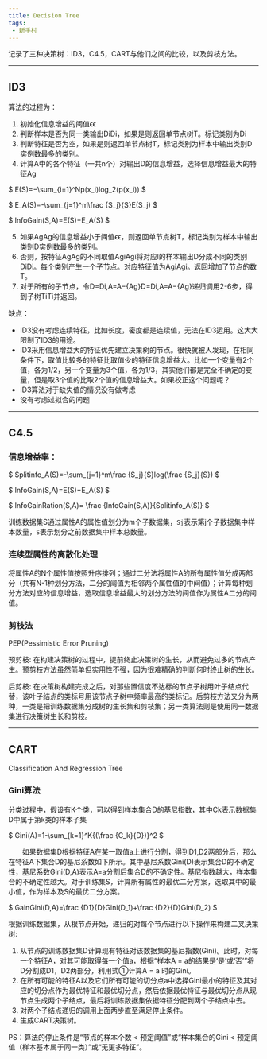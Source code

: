 ```yaml
---
title: Decision Tree
tags:
 - 新手村
---
```


记录了三种决策树：ID3，C4.5，CART与他们之间的比较，以及剪枝方法。

<!--more-->

***


## ID3

算法的过程为：

1. 初始化信息增益的阈值ϵϵ
2. 判断样本是否为同一类输出DiDi，如果是则返回单节点树T。标记类别为Di
3. 判断特征是否为空，如果是则返回单节点树T，标记类别为样本中输出类别D实例数最多的类别。
4. 计算A中的各个特征（一共n个）对输出D的信息增益，选择信息增益最大的特征Ag

$ E(S)=−\sum_{i=1}^Np(x_i)log_2(p(x_i)) $
      
$ E_A(S)=-\sum_{j=1}^m\frac {S_j}{S}E(S_j) $
      
$ InfoGain(S,A)=E(S)−E_A(S) $

5. 如果AgAg的信息增益小于阈值ϵϵ，则返回单节点树T，标记类别为样本中输出类别D实例数最多的类别。
6. 否则，按特征AgAg的不同取值AgiAgi将对应l的样本输出D分成不同的类别DiDi。每个类别产生一个子节点。对应特征值为AgiAgi。返回增加了节点的数T。
7. 对于所有的子节点，令D=Di,A=A−{Ag}D=Di,A=A−{Ag}递归调用2-6步，得到子树TiTi并返回。

缺点：　
* ID3没有考虑连续特征，比如长度，密度都是连续值，无法在ID3运用。这大大限制了ID3的用途。
* ID3采用信息增益大的特征优先建立决策树的节点。很快就被人发现，在相同条件下，取值比较多的特征比取值少的特征信息增益大。比如一个变量有2个值，各为1/2，另一个变量为3个值，各为1/3，其实他们都是完全不确定的变量，但是取3个值的比取2个值的信息增益大。如果校正这个问题呢？
* ID3算法对于缺失值的情况没有做考虑
* 没有考虑过拟合的问题

***

## C4.5

### 信息增益率：

$ Splitinfo_A(S)=-\sum_{j=1}^m\frac {S_j}{S}log(\frac {S_j}{S}) $

$ InfoGain(S,A)=E(S)−E_A(S) $

$ InfoGainRation(S,A)= \frac {InfoGain(S,A)}{Splitinfo_A(S)} $

训练数据集S通过属性A的属性值划分为m个子数据集，`Sj`表示第j个子数据集中样本数量，`S`表示划分之前数据集中样本总数量。 

### 连续型属性的离散化处理 

  将属性A的N个属性值按照升序排列；通过二分法将属性A的所有属性值分成两部分（共有N-1种划分方法，二分的阈值为相邻两个属性值的中间值）；计算每种划分方法对应的信息增益，选取信息增益最大的划分方法的阈值作为属性A二分的阈值。

### 剪枝法 

PEP(Pessimistic Error Pruning)

预剪枝: 在构建决策树的过程中，提前终止决策树的生长，从而避免过多的节点产生。预剪枝方法虽然简单但实用性不强，因为很难精确的判断何时终止树的生长。

后剪枝: 在决策树构建完成之后，对那些置信度不达标的节点子树用叶子结点代替，该叶子结点的类标号用该节点子树中频率最高的类标记。后剪枝方法又分为两种，一类是把训练数据集分成树的生长集和剪枝集；另一类算法则是使用同一数据集进行决策树生长和剪枝。

***

## CART

Classification And Regression Tree

### Gini算法

  分类过程中，假设有K个类，可以得到样本集合D的基尼指数，其中Ck表示数据集D中属于第k类的样本子集

$ Gini(A)=1-\sum_{k=1}^K{(\frac {C_k}{D})}^2 $


　　如果数据集D根据特征A在某一取值a上进行分割，得到D1,D2两部分后，那么在特征A下集合D的基尼系数如下所示。其中基尼系数Gini(D)表示集合D的不确定性，基尼系数Gini(D,A)表示A=a分割后集合D的不确定性。基尼指数越大，样本集合的不确定性越大。对于训练集S，计算所有属性的最优二分方案，选取其中的最小值，作为样本及S的最优二分方案。

$ GainGini(D,A)=\frac {D1}{D}Gini(D_1)+\frac {D2}{D}Gini(D_2) $

根据训练数据集，从根节点开始，递归的对每个节点进行以下操作来构建二叉决策树:

1. 从节点的训练数据集D计算现有特征对该数据集的基尼指数(Gini)。此时，对每一个特征A，对其可能取得每一个值a，根据“样本A = a的结果是‘是’或‘否’”将D分割成D1，D2两部分，利用式①计算A = a 时的Gini。
2. 在所有可能的特征A以及它们所有可能的切分点a中选择Gini最小的特征及其对应的切分点作为最优特征和最优切分点，然后依据最优特征与最优切分点从现节点生成两个子结点，最后将训练数据集依据特征分配到两个子结点中去。
3. 对两个子结点递归的调用上面两步直至满足停止条件。
4. 生成CART决策树。

PS：算法的停止条件是“节点的样本个数 < 预定阈值”或“样本集合的Gini < 预定阈值（样本基本属于同一类）”或“无更多特征”。





